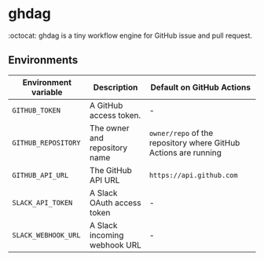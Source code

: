 # ghdag

:octocat: ghdag is a tiny workflow engine for GitHub issue and pull request.

## Environments

| Environment variable | Description | Default on GitHub Actions |
| --- | --- | --- |
| `GITHUB_TOKEN` | A GitHub access token. | - |
| `GITHUB_REPOSITORY` | The owner and repository name | `owner/repo` of the repository where GitHub Actions are running |
| `GITHUB_API_URL` | The GitHub API URL | `https://api.github.com` |
| `SLACK_API_TOKEN` | A Slack OAuth access token | - |
| `SLACK_WEBHOOK_URL` | A Slack incoming webhook URL | - |
